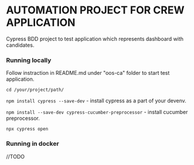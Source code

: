 # AUTOMATION PROJECT FOR CREW APPLICATION

Cypress BDD project to test application which represents dashboard with candidates.

### Running locally
Follow instraction in README.md under "oos-ca" folder to start test application.

`cd /your/project/path/`

`npm install cypress --save-dev` - install cypress as a part of your devenv.

`npm install --save-dev cypress-cucumber-preprocessor` - install cucumber preprocessor.

`npx cypress open`

### Running in docker
//TODO
